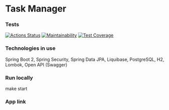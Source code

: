 # Task Manager

### Tests
[![Actions Status](https://github.com/s-chepurnov/java-project-lvl5/workflows/hexlet-check/badge.svg)](https://github.com/s-chepurnov/java-project-lvl5/actions)
[![Maintainability](https://api.codeclimate.com/v1/badges/0ea524721f7478c76746/maintainability)](https://codeclimate.com/github/s-chepurnov/java-project-lvl5/maintainability)
[![Test Coverage](https://api.codeclimate.com/v1/badges/0ea524721f7478c76746/test_coverage)](https://codeclimate.com/github/s-chepurnov/java-project-lvl5/test_coverage)

### Technologies in use
Spring Boot 2, Spring Security, Spring Data JPA, Liquibase, PostgreSQL, H2, Lombok, Open API (Swagger)

### Run locally
make start

### App link

